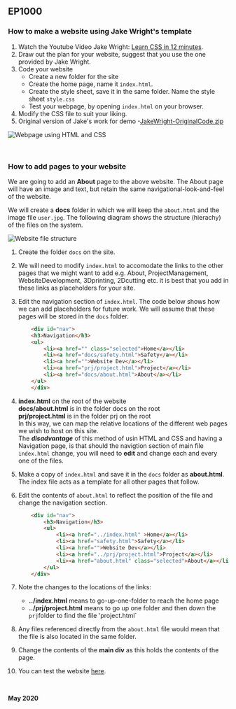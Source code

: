 
## EP1000

### How to make a website using Jake Wright's template

1.  Watch the Youtube Video Jake Wright: [Learn CSS in 12 minutes](https://youtu.be/0afZj1G0BIE).
2.  Draw out the plan for your website, suggest that you use the one provided by Jake Wright.
3.  Code your website
    * Create a new folder for the site
    * Create the home page, name it `index.html`.
    * Create the style sheet, save it in the same folder. Name the style sheet `style.css`
    * Test your webpage, by opening `index.html` on your browser.
4.  Modify the CSS file to suit your liking.
5.  Original version of Jake's work for demo -[JakeWright-OriginalCode.zip](JakeWright-OriginalCode.zip)

![Webpage using HTML and CSS](index_html.png)

&nbsp;

### How to add pages to your website

We are going to add an **About** page to the above website.  The About page will have an image and text, but retain the same navigational-look-and-feel of the website.

We will create a **docs** folder in which we will keep the `about.html` and the image file `user.jpg`.  The following diagram shows the structure (hierachy) of the files on the system.

![Website file structure](site_layout.jpg)

1. Create the folder `docs` on the site.
2. We will need to modify `index.html` to accomodate the links to the other pages that we might want to add e.g. About, ProjectManagement, WebsiteDevelopment, 3Dprinting, 2Dcutting etc.  it is best that you add in these links as placeholders for your site.
3. Edit the navigation section of `index.html`.  The code below shows how we can add placeholders for future work.  We will assume that these pages will be stored in the `docs` folder.

    ```html
        <div id="nav">
        <h3>Navigation</h3>
        <ul>
            <li><a href="" class="selected">Home</a></li>
            <li><a href="docs/safety.html">Safety</a></li>
            <li><a href="">Website Dev</a></li>
            <li><a href="prj/project.html">Project</a></li>
            <li><a href="docs/about.html">About</a></li>
        </ul>
        </div>
    ```

4. **index.html** on the root of the website   
    **docs/about.html** is in the folder docs on the root   
    **prj/project.html** is in the folder prj on the root   
    In this way, we can map the relative locations of the different web pages we wish to host on this site.   
    The ***disadvantage*** of this method of usin HTML and CSS and having a Navigation page, is that should the navigtion section of main file `index.html` change, you will need to **edit** and change each and every one of the files.


5. Make a copy of `index.html` and save it in the `docs` folder  as **about.html**.  The index file acts as a template for all other pages that follow.

6. Edit the contents of `about.html` to reflect the position of the file and change the navigation section.

    ```html
        <div id="nav">
            <h3>Navigation</h3>
            <ul>
                <li><a href="../index.html" >Home</a></li>
                <li><a href="safety.html">Safety</a></li>
                <li><a href="">Website Dev</a></li>
                <li><a href="../prj/project.html">Project</a></li>
                <li><a href="about.html" class="selected">About</a></li>
            </ul>
        </div>
    ```

7. Note the changes to the locations of the links:
    * **../index.html** means to go-up-one-folder to reach the home page
    * **../prj/project.html** means to go up one folder and then down the `prj`folder to find the file 'project.html`

8. Any files referenced directly from the `about.html` file would mean that the file is also located in the same folder.

9. Change the contents of the **main div** as this holds the contents of the page.

10.  You can test the website [here](index.html).


&nbsp;

**May 2020**